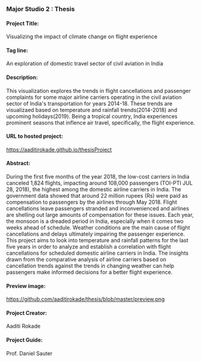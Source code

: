 ### Major Studio 2 : Thesis

#### Project Title:
Visualizing the impact of climate change on flight experience

#### Tag line:
An exploration of domestic travel sector of civil aviation in India

#### Description:
This visualization explores the trends in flight cancellations and passenger complaints for some major airline carriers operating in the civil aviation sector of India's transportation for years 2014-18. These trends are visualizaed based on temperature and rainfall trends(2014-2018) and upcoming holidays(2019). Being a tropical country, India experiences prominent seasons that inflence air travel, specifically, the flight experience.

#### URL to hosted project:
https://aaditirokade.github.io/thesisProject

#### Abstract:
During the first five months of the year 2018, the low-cost carriers in India canceled 1,824 flights, impacting around 108,000 passengers (TOI-PTI JUL 28, 2018), the highest among the domestic airline carriers in India. The government data showed that around 22 million rupees (Rs) were paid as compensation to passengers by the airlines through May 2018. Flight cancellations leave passengers stranded and inconvenienced and airlines are shelling out large amounts of compensation for these issues. Each year, the monsoon is a dreaded period in India, especially when it comes two weeks ahead of schedule. Weather conditions are the main cause of flight cancellations and delays ultimately impairing the passenger experience. This project aims to look into temperature and rainfall patterns for the last five years in order to analyze and establish a correlation with flight cancellations for scheduled domestic airline carriers in India. The insights drawn from the comparative analysis of airline carriers based on cancellation trends against the trends in changing weather can help passengers make informed decisions for a better flight experience.

#### Preview image:
https://github.com/aaditirokade/thesis/blob/master/preview.png

#### Project Creator:
Aaditi Rokade

#### Project Guide:
Prof. Daniel Sauter

